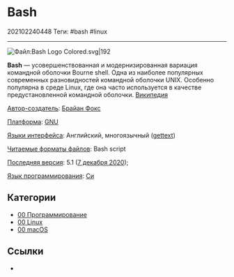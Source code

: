 # Bash

202102240448
Теги: #bash #linux
___

![Файл:Bash Logo Colored.svg|192](https://upload.wikimedia.org/wikipedia/commons/thumb/4/4b/Bash_Logo_Colored.svg/512px-Bash_Logo_Colored.svg.png)

**Bash** — усовершенствованная и модернизированная вариация командной оболочки Bourne shell. Одна из наиболее популярных современных разновидностей командной оболочки UNIX. Особенно популярна в среде Linux, где она часто используется в качестве предустановленной командной оболочки. [Википедия](https://ru.wikipedia.org/wiki/Bash)

[Автор-создатель](https://www.google.com/search?newwindow=1&sxsrf=ALeKk022aGFz2Ygj9G5WuahBOGut3snxIw:1614124015929&q=bash+%D0%B0%D0%B2%D1%82%D0%BE%D1%80-%D1%81%D0%BE%D0%B7%D0%B4%D0%B0%D1%82%D0%B5%D0%BB%D1%8C&stick=H4sIAAAAAAAAAOPgE-LQz9U3MEw3z9HSyCi30k_Oz8lJTS7JzM_TL85PKylPLEq1yi_KTM_MS8xRSCwtycgvKl7EqpSUWJyhcGHDhU0Xmy7su9ige7Hxwr4L2y9subABKLD1wu6LPQBm_E1EWwAAAA&sa=X&ved=2ahUKEwijx97EmIHvAhVKs4sKHY-bD98Q6BMoADAiegQIMxAC): [Брайан Фокс](https://www.google.com/search?newwindow=1&sxsrf=ALeKk022aGFz2Ygj9G5WuahBOGut3snxIw:1614124015929&q=%D0%91%D1%80%D0%B0%D0%B9%D0%B0%D0%BD+%D0%A4%D0%BE%D0%BA%D1%81&stick=H4sIAAAAAAAAAOPgE-LQz9U3MEw3z1HiBLHM0vMqKrQ0Msqt9JPzc3JSk0sy8_P0i_PTSsoTi1Kt8osy0zPzEnMUEktLMvKLihexil6YeLHhwoYLO4F4r8KFJRf2Xdh1sXEHKyMAp5qAx1wAAAA&sa=X&ved=2ahUKEwijx97EmIHvAhVKs4sKHY-bD98QmxMoATAiegQIMxAD)

[Платформа](https://www.google.com/search?newwindow=1&sxsrf=ALeKk022aGFz2Ygj9G5WuahBOGut3snxIw:1614124015929&q=bash+%D0%BF%D0%BB%D0%B0%D1%82%D1%84%D0%BE%D1%80%D0%BC%D0%B0&stick=H4sIAAAAAAAAAAFIALf_CA4SCC9tLzAxZzdsKiBodzovY29sbGVjdGlvbi9zb2Z0d2FyZTpwbGF0Zm9ybaIFF2Jhc2gg0L_Qu9Cw0YLRhNC-0YDQvNCw-niSt0gAAAA&sa=X&ved=2ahUKEwijx97EmIHvAhVKs4sKHY-bD98Q6BMoADAjegQILhAC): [GNU](https://www.google.com/search?newwindow=1&sxsrf=ALeKk022aGFz2Ygj9G5WuahBOGut3snxIw:1614124015929&q=GNU&stick=H4sIAAAAAAAAAOPgE-LQz9U3MEw3z1ECs4xNzOK1FDLKrfST83NyUpNLMvPz9Ivz00rKE4tSrQpyEkvS8otyF7Eyu_uF7mBlBACpryCfQQAAAA&sa=X&ved=2ahUKEwijx97EmIHvAhVKs4sKHY-bD98QmxMoATAjegQILhAD)

[Языки интерфейса](https://www.google.com/search?newwindow=1&sxsrf=ALeKk022aGFz2Ygj9G5WuahBOGut3snxIw:1614124015929&q=bash+%D1%8F%D0%B7%D1%8B%D0%BA%D0%B8+%D0%B8%D0%BD%D1%82%D0%B5%D1%80%D1%84%D0%B5%D0%B9%D1%81%D0%B0&sa=X&ved=2ahUKEwijx97EmIHvAhVKs4sKHY-bD98Q6BMoADAkegQINBAC): Английский, многоязычный ([gettext](https://www.google.com/search?newwindow=1&sxsrf=ALeKk022aGFz2Ygj9G5WuahBOGut3snxIw:1614124015929&q=gettext&stick=H4sIAAAAAAAAAONgVuLUz9U3MIo3K8taxMqenlpSklpRAgBDU_eOFwAAAA&sa=X&ved=2ahUKEwijx97EmIHvAhVKs4sKHY-bD98QmxMoATAkegQINBAD))

[Читаемые форматы файлов](https://www.google.com/search?newwindow=1&sxsrf=ALeKk022aGFz2Ygj9G5WuahBOGut3snxIw:1614124015929&q=bash+%D1%87%D0%B8%D1%82%D0%B0%D0%B5%D0%BC%D1%8B%D0%B5+%D1%84%D0%BE%D1%80%D0%BC%D0%B0%D1%82%D1%8B+%D1%84%D0%B0%D0%B9%D0%BB%D0%BE%D0%B2&sa=X&ved=2ahUKEwijx97EmIHvAhVKs4sKHY-bD98Q6BMoADAlegQINhAC): Bash script

[Последняя версия](https://www.google.com/search?newwindow=1&sxsrf=ALeKk022aGFz2Ygj9G5WuahBOGut3snxIw:1614124015929&q=bash+%D0%BF%D0%BE%D1%81%D0%BB%D0%B5%D0%B4%D0%BD%D1%8F%D1%8F+%D0%B2%D0%B5%D1%80%D1%81%D0%B8%D1%8F&sa=X&ved=2ahUKEwijx97EmIHvAhVKs4sKHY-bD98Q6BMoADAmegQILBAC): 5.1 ([7 декабря 2020](https://www.google.com/search?newwindow=1&sxsrf=ALeKk022aGFz2Ygj9G5WuahBOGut3snxIw:1614124015929&q=7+%D0%B4%D0%B5%D0%BA%D0%B0%D0%B1%D1%80%D1%8F+2020&stick=H4sIAAAAAAAAAONgVhLQL9E3SjIxrcwpTDc2TS8zW8Qqaq5wYcuFrRd2XdhwYePFhov9CkYGRgYA5fbAESwAAAA&sa=X&ved=2ahUKEwijx97EmIHvAhVKs4sKHY-bD98QmxMoATAmegQILBAD));

[Язык программирования](https://www.google.com/search?newwindow=1&sxsrf=ALeKk022aGFz2Ygj9G5WuahBOGut3snxIw:1614124015929&q=bash+%D1%8F%D0%B7%D1%8B%D0%BA+%D0%BF%D1%80%D0%BE%D0%B3%D1%80%D0%B0%D0%BC%D0%BC%D0%B8%D1%80%D0%BE%D0%B2%D0%B0%D0%BD%D0%B8%D1%8F&stick=H4sIAAAAAAAAAOPgE-LQz9U3MEw3z9HSySi30k_Oz8lJTS7JzM_TL85PKylPLEq1KijKTy9KzM3NzEtXyEnMSy9NTE9dxKqXlFicoXCx_8L2i90Xdilc2H-x4cK-C5uB5IYLe4BwB5i_CcjbC2T3AwCj8iWSawAAAA&sa=X&ved=2ahUKEwijx97EmIHvAhVKs4sKHY-bD98Q6BMoADAnegQILRAC): [Си](https://www.google.com/search?newwindow=1&sxsrf=ALeKk022aGFz2Ygj9G5WuahBOGut3snxIw:1614124015929&q=c&stick=H4sIAAAAAAAAAOPgE-LQz9U3MEw3z1GCsErMkrR0Msqt9JPzc3JSk0sy8_P0i_PTSsoTi1KtCory04sSc3Mz89IVchLz0ksT01MXsTIm72BlBABYtrDgSwAAAA&sa=X&ved=2ahUKEwijx97EmIHvAhVKs4sKHY-bD98QmxMoATAnegQILRAD)

## Категории

- [00 Программирование](00%20%D0%9F%D1%80%D0%BE%D0%B3%D1%80%D0%B0%D0%BC%D0%BC%D0%B8%D1%80%D0%BE%D0%B2%D0%B0%D0%BD%D0%B8%D0%B5.md)
- [00 Linux](00%20Linux.md)
- [00 macOS](00%20macOS.md)

## Ссылки

- 

